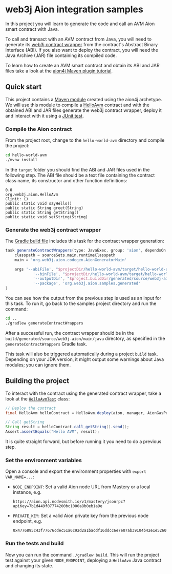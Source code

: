 web3j Aion integration samples
==============================

In this project you will learn to generate the code and call an AVM Aion smart contract with Java.

To call and transact with an AVM contract from Java, you will need to generate its 
[web3j contract wrapper](https://docs.web3j.io/smart_contracts.html#deploying-and-interacting-with-smart-contracts) 
from the contract's Abstract Binary Interface (ABI). If you also want to deploy the contract, you will need the Java 
Archive (JAR) file containing its compiled code.

To learn how to create an AVM smart contract and obtain its ABI and JAR files take a look at the 
[aion4j Maven plugin tutorial](https://docs.aion.network/docs/maven-and-aion4j).

## Quick start

This project contains a [Maven module](hello-world-avm) created using the aion4j archetype.
We will use this module to compile a [HelloAvm](hello-world-avm/src/main/java/org/web3j/aion/HelloAvm.java)
contract and with the obtained ABI and JAR files generate the web3j contract wrapper, deploy it and interact with it 
using a [JUnit test](src/test/java/org/web3j/aion/samples/HelloAvmTest.java).

### Compile the Aion contract

From the project root, change to the `hello-world-avm` directory and compile the project:
```bash
cd hello-world-avm
./mvnw install
```
In the `target` folder you should find the ABI and JAR files used in the following step. 
The ABI file should be a text file containing the contract class name, its constructor and other function definitions:
```
0.0
org.web3j.aion.HelloAvm
Clinit: ()
public static void sayHello()
public static String greet(String)
public static String getString()
public static void setString(String)
```

### Generate the web3j contract wrapper

The [Gradle build file](build.gradle) includes this task for the contract wrapper generation:
```groovy
task generateContractWrappers(type: JavaExec, group: 'aion', dependsOn: 'clean') {
    classpath = sourceSets.main.runtimeClasspath
    main = 'org.web3j.aion.codegen.AionGeneratorMain'

    args '--abiFile', "$projectDir/hello-world-avm/target/hello-world-avm-0.1.0-SNAPSHOT.abi",
            '--binFile', "$projectDir/hello-world-avm/target/hello-world-avm-0.1.0-SNAPSHOT.jar",
            '--outputDir', "$project.buildDir/generated/source/web3j-aion/main/java",
            '--package', 'org.web3j.aion.samples.generated'
}
```
You can see how the output from the previous step is used as an input for this task.
To run it, go back to the samples project directory and run the command:
```bash
cd ..
./gradlew generateContractWrappers
```
After a successful run, the contract wrapper should be in the `build/generated/source/web3j-aion/main/java` directory,
as specified in the `generateContractWrappers` Gradle task.

This task will also be triggered automatically during a project `build` task.
Depending on your JDK version, it might output some warnings about Java modules; you can ignore them.

## Building the project

To interact with the contract using the generated contract wrapper, take a look at the
[`HelloAvmTest`](src/test/java/org/web3j/aion/samples/HelloAvmTest.java) class:
```java
// Deploy the contract 
final HelloAvm helloContract = HelloAvm.deploy(aion, manager, AionGasProvider.INSTANCE).send();

// Call getString 
String result = helloContract.call_getString().send();
Assert.assertEquals("Hello AVM", result);
```
It is quite straight forward, but before running it you need to do a previous step.

### Set the environment variables

Open a console and export the environment properties with `export VAR_NAME=...`:

   * `NODE_ENDPOINT`: Set a valid Aion node URL from Mastery or a local instance, e.g.
     ```
     https://aion.api.nodesmith.io/v1/mastery/jsonrpc?apiKey=7b1d449f07774200bc1000a8b0eb1a9e
     ```
   * `PRIVATE_KEY`: Set a valid Aion private key from the previous node endpoint, e.g. 
     ```
     0x4776895c43f77676cdec51a6c92d2a1bacdf16ddcc6e7e07ab39104b42e1e52608fe2bf5757b8261d4937f13b5815448f2144f9c1409a3fab4c99ca86fff8a36
     ```

### Run the tests and build

Now you can run the command `./gradlew build`. This will run the project test against your given `NODE_ENDPOINT`,
deploying a `HelloAvm` Java contract and changing its state. 

